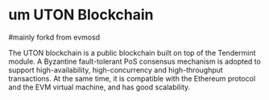 # um UTON Blockchain

#mainly forkd from evmosd

The UTON blockchain is a public blockchain built on top of the Tendermint module. A Byzantine fault-tolerant PoS consensus mechanism is adopted to support high-availability, high-concurrency and high-throughput transactions. At the same time, it is compatible with the Ethereum protocol and the EVM virtual machine, and has good scalability.

